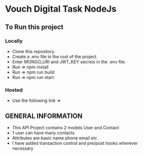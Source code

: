 # Vouch Digital Task NodeJs

## To Run this project

### Locally

- Clone this repository.
- Create a .env file in the root of the project.
- Enter MONGO_URI and JWT_KEY secrets in the .env file.
- Run => npm install
- Run => npm run build
- Run => npm run start

### Hosted

- Use the following link =>

## GENERAL INFORMATION

- This API Project contains 2 models User and Contact
- 1 user can have many contacts
- Attributes are basic name phone email etc
- I have added transaction control and pre/post hooks wherever necessary
